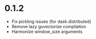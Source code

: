 
# 0.1.2

- Fix pickling issues (for dask.distributed)
- Remove lazy guvectorize compilation
- Harmonize window_size arguments 
